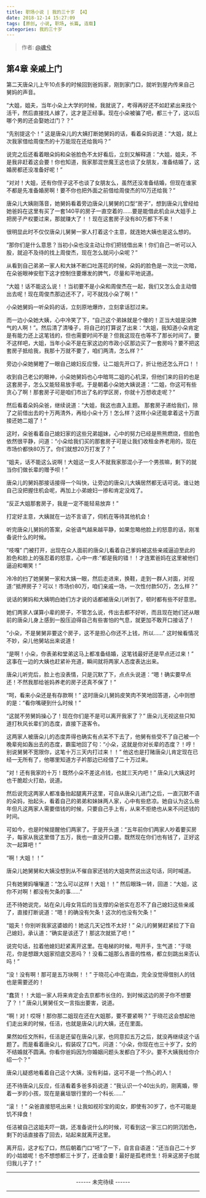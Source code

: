 ```yaml
---
title: 职场小说 | 我的三十岁 【4】
date: 2018-12-14 15:27:09
tags: [原创, 小说, 职场, 长篇, 连载]
categories: 我的三十岁
---
```


> 作者: [@魂兮](http://weibo.com/paigu77)

## 第4章 亲戚上门

第二天唐朵儿上午10点多的时候回到爸妈家，刚到家门口，就听到屋内传来自己舅妈的声音。

“大姐，姐夫，当年小朵上大学的时候，我就说了，考得再好还不如赶紧出来找个活干，然后直接找人嫁了，这才是正经事。现在小朵被骗了吧，都三十了，这以后哪个男的还会娶她过门？？”

“先别提这个！” 这是唐朵儿的大姨打断她舅妈的话，看着朵妈说道：“大姐，就上次我家借给周俊杰的十万能现在还给我吗？”

说完之后还看着眼朵妈和朵爸脸色不太好看后，立刻又解释道：“大姐，姐夫，不是我非赶着这会要！你也知道，我家那混世魔王这也谈了女朋友，准备结婚了，这婚房都还没准备好呢！”

“对对！大姐，还有你侄子这不也谈了女朋友么，虽然还没准备结婚，但现在谁家不都是先准备婚房啊！要不你也把外面之前借给周俊杰的10万还给我？” 

唐朵儿大姨刚落音，她舅妈看着旁边唐朵儿舅舅的口型“房子”，想到唐朵儿曾经给她爸妈在这里有买了一套140平的房子一直空着的……要是能借此机会从大姐手上把房子产权要过来，那就赚大了！！现在这套房子没有80万都下不来！

很明显此时不仅仅唐朵儿舅舅一家人打着这个主意，就连她大姨也是这么想的。

“那你们是什么意思？当初小朵也没主动让你们把钱借出来！你们自己一听可以入股，就迫不及待的找上周俊杰，现在怎么就问小朵呢？” 

从看到自己弟弟一家人和大妹不断口吐莲花的时候，朵妈的脸色是一次比一次暗，在朵爸眼神安慰下这才控制住要爆发的脾气，尽量和平地说道。

“大姐！话不能这么说！！当初要不是小朵和周俊杰在一起，我们又怎么会主动借出去呢！现在周俊杰那边还不了，可不就找小朵了啊！”

小朵她舅妈一听朵妈的话，立刻原地爆炸，立刻拿话怼过来。

而一边小朵她大姨，心中冷笑了下，“自己这个弟妹就是个傻的！正当大姐是没脾气的人啊！”。然后清了清嗓子，将自己的打算说了出来：“大姐，我知道小朵肯定是有能力还上这笔钱的，但也需要时间不是？但我这现在也等不了那长时间了。要不这样吧，大姐，当年小朵不是在家这边的市政小区那边买了一套房吗？要不把这套房子抵给我，我那十万就不要了，咱们两清，怎么样？”

旁边小朵她舅瞪了一眼自己媳妇反应慢，让二姐先开口了，折让他还怎么开口！！

收到自己老公的眼神，小朵她舅妈也心中暗骂二姐的心机深，但他们来的目的也是这套房子，怎么又能轻易放手呢。于是朝着小朵她大姨说道：“二姐，你这可有些贪心了啊！那套房子可是咱们市出了名的学区房，你就十万想收走呢？” 

然后看着朵妈朵爸，继续说道：“大姐，我这也直入主题。 那套房子递给我们，除了之前借出去的十万两清外，再给小朵十万！怎么样？这样小朵还能拿着这十万直接还她二姐了！”

这时，朵爸看着自己媳妇家的这些兄弟姐妹，心中的努力已经是熊熊燃烧，但脸色依然很平静，问道：“小朵给我们买的那套房子可是让我们收租金养老用的，现在市场价都快80万了。你们就想20万打发了？ ”

“姐夫，话不能这么说啊！大姐这一支人不就我家那混小子一个男孩嘛，剩下的就当你们做长辈的赠予呗！” 

唐朵儿的舅妈那接话接得一个叫快，让旁边的唐朵儿大姨居然都无话可说。谁让她自己没把握住机会呢，再加上小弟媳妇一掺和肯定没戏了。

“反正大姐那套房子，我是一定不能轻易放弃！”

打定好主意，大姨就在一边不言语了，伺机在等待其他机会！

听完唐朵儿舅妈的答案，朵爸语气越来越平静，如果忽略他脸上的怒意的话，刚准备说什么的时候。

”吱嘎” 门被打开，出现在众人面前的唐朵儿看着自己爹妈被这些亲戚逼迫至此的脸色和脸上的强忍着的怒意，心中一疼:”都是我的错！！才连累爸妈在这里被他们逼迫和嘲笑！”

冷冷的扫了她舅舅一家和大姨一眼，然后走进来，换鞋，走到一群人对面，对视道:”抵押房子？可以！市场价80万，咱们亲戚一场，一次性付款50万，怎么样？”

说话的舅妈和大姨明白她们方才说的话都被唐朵儿听到了，顿时都有些不好意思。     

她们两家人谋算小辈的房子，不管怎么说，传出去都不好听，而且现在她们还从眼前的唐朵儿身上感到一股压迫得自己有些害怕的气息，就更加不敢开口接话了！

”小朵，不是舅舅非要这个房子，这不是担心你还不上钱，所以……” 这时候看情况不妙，朵儿他舅站出来说道！

“是啊！小朵，你表弟和堂弟这马上都准备结婚，这笔钱最好还是早点还过来！” 这事在一边的大姨也赶紧补充道，瞬间就将两家人态度表达出来。

唐朵儿听完后，脸上也没表情，只是沉默了下，点点头说道：“嗯！确实要早点还！不然我那给爸妈养老的房子还真不保了！”

“呵，看来小朵还是有存款啊！” 这时唐朵儿舅妈皮笑肉不笑地回答道，心中则想的是：“看你嘴硬到什么时候！”

“这就不劳舅妈操心了！现在你们是不是可以离开我家了？” 唐朵儿无视这些只知道打秋风长辈们的态度，直接下逐客令。

这两家人被唐朵儿的态度弄得也确实有点呆不下去了，他舅有些受不了自己被一个晚辈宛如轰出去的态度，霸蛮地回了句：“小朵，这就是你对长辈的态度？！哼！别说舅舅不宽限你，这笔十万三天内打过来！！” 他这也是打赌唐朵儿肯定现在已经一无所有了，他哪里知道方子衿那边已经借了二十万过来。

“对！还有我家的十万！既然小朵不差这点钱，也就三天内吧！” 唐朵儿大姨这时也干脆趁火打劫，说道。

然后说完这两家人都准备抬起腿离开这里，可自从唐朵儿进门之后，一直沉默不语的朵妈，抬起头，看着自己的弟弟和妹妹两人家，心中有些悲凉。她自认为这么些年但凡这两家人需要借钱的时候，只要自己手上有，从来不拒绝也从来不问还钱的时间。

可如今，也是时候提醒他们两家了。于是开头道：“五年前你们两家人吵着要买房子，每家从我这里借了五万，我也一直没开口要。既然现在你们也有钱了，正好这次一起算吧！”

“啊！大姐！！” 

唐朵儿她舅舅和大姨没想到从不催自家还钱的大姐突然说出这句话，同时喊道。

只有她舅妈嚷嚷道：“怎么可以这样！大姐！！” 然后眼珠一转，回道：“大姐，这你不对啊！都没有欠条的事……”

还不待她说完，站在朵儿母女背后的当支撑的朵爸实在忍不了自己媳妇这些亲戚了，直接打断说道：“嗯！的确没有欠条！这次的也没有欠条！”

“姐夫！你别听我家这婆娘的！她这几天记性不太好！” 朵儿的舅舅赶紧拉了下自己媳妇，承认道：“确实是该还了！那这次就抵了吧！”

说完句话，拉着他媳妇赶紧离开这里。在电梯的时候，甩开手，生气道：“于晓花，你是想跟大姐家彻底交恶吗？！没看二姐那么吝啬的性格，都立刻跳出来否认吗！”

“没！没有啊！那可是五万块啊！！” 于晓花心中在滴血，完全没觉得借别人的钱也是需要还的！

“蠢货！！大姐一家人将来肯定会去京都市长住的，到时候这边的房子你不想要了？！”  唐朵儿舅舅任文一言指出要害，说道。

“啊！对！哎呀！那你那二姐现在还在大姐那，要不要紧啊？” 于晓花这会想起他们走出来的时候，任洁，也就是唐朵儿的大姨，还在里面。

果然如任文所料，任洁是还留在唐朵儿家，也同意扣五万之后，就没再继续这个话题了。而是看着唐朵儿，假装叹了口气，问道：“小朵，你现在也三十岁了，女的不结婚就不圆满。你看你爸妈因为你婚姻问题头发都白了不少。要不大姨我给你介绍一个？”

唐朵儿疑惑地看着自己这个大姨，没有利益，这可不是一个热心的人！

还不待唐朵儿反应，任洁看着多爸多妈说道：“我认识一个40出头的，刚离婚，带着一岁的小孩，现在是襄垣银行里的一个科长……”

“滚！！” 朵爸直接怒吼出来！让我如视珍宝的闺女，即使有30岁了，也不可能是饥不择食！

任洁被自己这姐夫吓一跳，还准备说什么的时候，可看到这一家三口的阴沉脸色，剩下的话直接吞了回去，站起来就离开这里。

离开后，这才松了口，然后朝着门口“呸”了一下，自言自语道：“还当自己二十岁的小姑娘呢！也不想想都三十岁了，还谁会要！最好是孤老终生！将来这房子也就归我儿子了！”


---

<center> ------ 未完待续 ------ </center>

---
